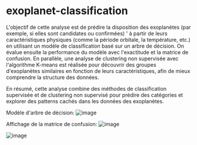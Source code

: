 # exoplanet-classification


L'objectif de cette analyse est de prédire la disposition des exoplanètes (par exemple, si elles sont candidates ou confirmées) '
à partir de leurs caractéristiques physiques (comme la période orbitale,
la température, etc.) 
en utilisant un modèle de classification basé sur un arbre
de décision. On évalue ensuite la performance du modèle avec l'exactitude et la
matrice de confusion.
En parallèle, une analyse de clustering non supervisée avec
l'algorithme K-means est réalisée pour découvrir des groupes d'exoplanètes similaires en fonction de leurs caractéristiques,
afin de mieux comprendre la structure des données.

En résumé, cette analyse combine des méthodes de
classification supervisée et de clustering non supervisé pour prédire des catégories
et explorer des patterns cachés dans les données des exoplanètes.


Modèle d'arbre de décision:
![image](https://github.com/user-attachments/assets/e81f4637-d865-480b-bad6-52c6fc62da60)

Affichage de la matrice de confusion:
![image](https://github.com/user-attachments/assets/d5e0422d-9b02-484c-8788-bd2f9ff9a449)

![image](https://github.com/user-attachments/assets/c3c114a9-aeab-446b-a767-084f0ffd1b15)
